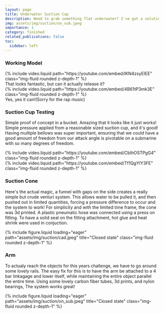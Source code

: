 ```yaml
---
layout: page
title: Underwater Suction Cup
description: Need to grab something flat underwater? I've got a solution!
img: assets/img/suction/on_sub.jpeg
importance: 1
category: finished
related_publications: false
toc:
  sidebar: left
---
```


### **Working Model**

<div class="row">
    <div class="col-sm mt-3 mt-md-0">
        {% include video.liquid path="https://youtube.com/embed/lKN4zsyEIEE" class="img-fluid rounded z-depth-1" %}
    </div>
</div>
That looks fantastic, but can it actually release it?

<div class="col-sm mt-3 mt-md-0">
    {% include video.liquid path="https://youtube.com/embed/4B61tP3mk3E" class="img-fluid rounded z-depth-1" %}
</div>
Yes, yes it can!(Sorry for the rap music)

### **Suction Cup Testing**

Simple proof of concept in a bucket. Amazing that it looks like it just works! Simple pressure applied from a reasonable sized suction cup, and it's good! Having multiple bellows was super important, ensuring that we could have a good amount of freedom from our attack angle is pivotable on a submarine with so many degrees of freedom.

<div class="row">
     <div class="col-sm mt-3 mt-md-0">
        {% include video.liquid path="https://youtube.com/embed/CbIhOSTPgG4" class="img-fluid rounded z-depth-1" %}
    </div>
    <div class="col-sm mt-3 mt-md-0">
        {% include video.liquid path="https://youtube.com/embed/Tf1QgYIY3FE" class="img-fluid rounded z-depth-1" %}
    </div>
   
</div>

### **Suction Cone**

Here's the actual magic, a funnel with gaps on the side creates a really simple but crude venturi system. This allows water to be pulled it, and then pushed out in limited quantities, forcing a pressure difference to occur and the system to work! For simplicity and with the limited time frame, the cone was 3d printed. A plastic pneumatic hose was connected using a press on fitting. To have a solid seal on the fitting attachment, hot glue and heat shrink were used in conjuction.

 <div class="col-sm mt-3 mt-md-0">
        {% include figure.liquid loading="eager" path="assets/img/suction/cad.jpeg" title="Closed state" class="img-fluid rounded z-depth-1" %}
    </div>

### **Arm**

To actualy reach the objects for this years challenge, we have to go around some lovely rails. The easy fix for this is to have the arm be attached to a 4 bar linkagage and lower itself, while maintaining the entire object parallel the entire time. Using some lovely carbon fiber tubes, 3d prints, and nylon bearings, The system works great!

<div class="row">
    <div class="col-sm mt-3 mt-md-0">
        {% include figure.liquid loading="eager" path="assets/img/suction/on_sub.jpeg" title="Closed state" class="img-fluid rounded z-depth-1" %}
    </div>
</div>
